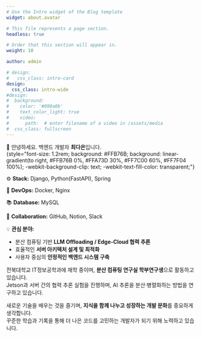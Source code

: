 ```yaml
---
# Use the Intro widget of the Blog template
widget: about.avatar

# This file represents a page section.
headless: true

# Order that this section will appear in.
weight: 10

author: admin

# design:
#   css_class: intro-card
design:
  css_class: intro-wide
#design:
#  background:
#    color: '#090a0b'
#    text_color_light: true
#    video:
#      path:  # enter filename of a video in /assets/media
#  css_class: fullscreen
---
```


👋 안녕하세요. 백엔드 개발자 **최다은**입니다.  
{style="font-size: 1.2rem; background: #FFB76B; background: linear-gradient(to right, #FFB76B 0%, #FFA73D 30%, #FF7C00 60%, #FF7F04 100%); -webkit-background-clip: text; -webkit-text-fill-color: transparent;"}

⚙️ **Stack:** Django, Python(FastAPI), Spring

🧪 **DevOps:** Docker, Nginx

📚 **Database:** MySQL

🤝 **Collaboration:** GitHub, Notion, Slack

💡 **관심 분야:**  
- 분산 컴퓨팅 기반 **LLM Offloading / Edge-Cloud 협력 추론**  
- 효율적인 **서버 아키텍처 설계 및 최적화**  
- 사용자 중심의 **안정적인 백엔드 시스템 구축**


전북대학교 IT정보공학과에 재학 중이며, **분산 컴퓨팅 연구실 학부연구생**으로 활동하고 있습니다.  
Jetson과 서버 간의 협력 추론 실험을 진행하며, AI 추론을 분산·병렬화하는 방법을 연구하고 있습니다.  

새로운 기술을 배우는 것을 즐기며, **지식을 함께 나누고 성장하는 개발 문화**를 중요하게 생각합니다.  
꾸준한 학습과 기록을 통해 더 나은 코드를 고민하는 개발자가 되기 위해 노력하고 있습니다.  

